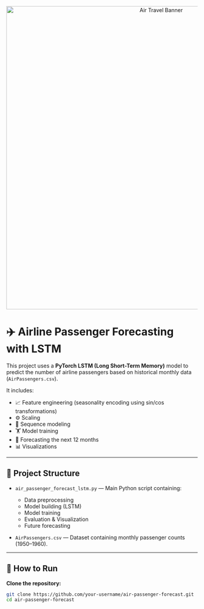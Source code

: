 <p align="center">
  <img src="https://images.unsplash.com/photo-1549880184-7c39e45b3f07?ixlib=rb-4.0.3&auto=format&fit=crop&w=1350&q=80" alt="Air Travel Banner" width="800"/>
</p>

# ✈️ Airline Passenger Forecasting with LSTM

This project uses a **PyTorch LSTM (Long Short-Term Memory)** model to predict the number of airline passengers based on historical monthly data (`AirPassengers.csv`).

It includes:
- 📈 Feature engineering (seasonality encoding using sin/cos transformations)
- ⚙️ Scaling
- 🔁 Sequence modeling
- 🏋️ Model training
- 🔮 Forecasting the next 12 months
- 📊 Visualizations

---

## 📂 Project Structure

- `air_passenger_forecast_lstm.py` — Main Python script containing:
  - Data preprocessing
  - Model building (LSTM)
  - Model training
  - Evaluation & Visualization
  - Future forecasting

- `AirPassengers.csv` — Dataset containing monthly passenger counts (1950–1960).

---

## 🚀 How to Run

**Clone the repository:**

```bash
git clone https://github.com/your-username/air-passenger-forecast.git
cd air-passenger-forecast
